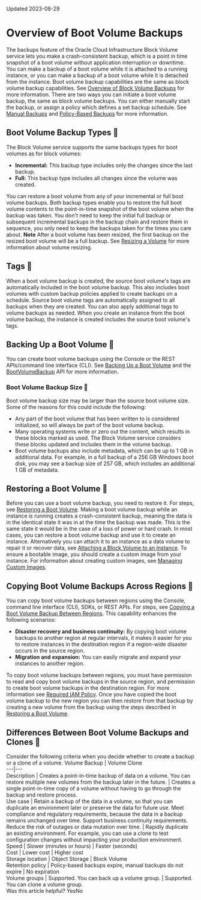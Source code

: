 Updated 2023-08-29
# Overview of Boot Volume Backups
The backups feature of the Oracle Cloud Infrastructure Block Volume service lets you make a crash-consistent backup, which is a point in time snapshot of a boot volume without application interruption or downtime. You can make a backup of a boot volume while it is attached to a running instance, or you can make a backup of a boot volume while it is detached from the instance. Boot volume backup capabilities are the same as block volume backup capabilities. See [Overview of Block Volume Backups](https://docs.oracle.com/en-us/iaas/Content/Block/Concepts/blockvolumebackups.htm#Overview_of_Block_Volume_Backups) for more information.
There are two ways you can initiate a boot volume backup, the same as block volume backups. You can either manually start the backup, or assign a policy which defines a set backup schedule. See [Manual Backups](https://docs.oracle.com/en-us/iaas/Content/Block/Concepts/blockvolumebackups.htm#manual) and [Policy-Based Backups](https://docs.oracle.com/en-us/iaas/Content/Block/Concepts/blockvolumebackups.htm#policy) for more information.
## Boot Volume Backup Types 🔗 
The Block Volume service supports the same backups types for boot volumes as for block volumes:
  * **Incremental:** This backup type includes only the changes since the last backup. 
  * **Full:** This backup type includes all changes since the volume was created. 


You can restore a boot volume from any of your incremental or full boot volume backups. Both backup types enable you to restore the full boot volume contents to the point-in-time snapshot of the boot volume when the backup was taken. You don't need to keep the initial full backup or subsequent incremental backups in the backup chain and restore them in sequence, you only need to keep the backups taken for the times you care about. 
**Note** After a boot volume has been resized, the first backup on the resized boot volume will be a full backup. See [Resizing a Volume](https://docs.oracle.com/en-us/iaas/Content/Block/Tasks/resizingavolume.htm#Resizing_a_Volume) for more information about volume resizing. 
## Tags 🔗 
When a boot volume backup is created, the source boot volume's tags are automatically included in the boot volume backup. This also includes boot volumes with custom backup policies applied to create backups on a schedule. Source boot volume tags are automatically assigned to all backups when they are created. You can also apply additional tags to volume backups as needed.
When you create an instance from the boot volume backup, the instance is created includes the source boot volume's tags.
## Backing Up a Boot Volume 🔗 
You can create boot volume backups using the Console or the REST APIs/command line interface (CLI). See [Backing Up a Boot Volume](https://docs.oracle.com/en-us/iaas/Content/Block/Tasks/backingupabootvolume.htm#Backing_Up_a_Boot_Volume) and the [BootVolumeBackup](https://docs.oracle.com/iaas/api/#/en/iaas/latest/BootVolumeBackup) API for more information. 
### Boot Volume Backup Size 🔗 
Boot volume backup size may be larger than the source boot volume size. Some of the reasons for this could include the following:
  * Any part of the boot volume that has been written to is considered initialized, so will always be part of the boot volume backup.
  * Many operating systems write or zero out the content, which results in these blocks marked as used. The Block Volume service considers these blocks updated and includes them in the volume backup. 
  * Boot volume backups also include metadata, which can be up to 1 GB in additional data. For example, in a full backup of a 256 GB Windows boot disk, you may see a backup size of 257 GB, which includes an additional 1 GB of metadata.


## Restoring a Boot Volume 🔗 
Before you can use a boot volume backup, you need to restore it. For steps, see [Restoring a Boot Volume](https://docs.oracle.com/en-us/iaas/Content/Block/Tasks/creatingbootvolume.htm#Restoring_a_Boot_Volume).
Making a boot volume backup while an instance is running creates a crash-consistent backup, meaning the data is in the identical state it was in at the time the backup was made. This is the same state it would be in the case of a loss of power or hard crash. In most cases, you can restore a boot volume backup and use it to create an instance. Alternatively you can attach it to an instance as a data volume to repair it or recover data, see [Attaching a Block Volume to an Instance](https://docs.oracle.com/en-us/iaas/Content/Block/Tasks/attachingavolume.htm#top "Attach a block volume to a compute instance to expand the available storage on the instance."). To ensure a bootable image, you should create a custom image from your instance. For information about creating custom images, see [Managing Custom Images](https://docs.oracle.com/iaas/Content/Compute/Tasks/managingcustomimages.htm).
## Copying Boot Volume Backups Across Regions 🔗 
You can copy boot volume backups between regions using the Console, command line interface (CLI), SDKs, or REST APIs. For steps, see [Copying a Boot Volume Backup Between Regions](https://docs.oracle.com/en-us/iaas/Content/Block/Tasks/copyingbootvolumebackupcrossregion.htm#Copying_a_Boot_Volume_Backup_Between_Regions). This capability enhances the following scenarios:
  * **Disaster recovery and business continuity:** By copying boot volume backups to another region at regular intervals, it makes it easier for you to restore instances in the destination region if a region-wide disaster occurs in the source region. 
  * **Migration and expansion:** You can easily migrate and expand your instances to another region. 


To copy boot volume backups between regions, you must have permission to read and copy boot volume backups in the source region, and permission to create boot volume backups in the destination region. For more information see [Required IAM Policy](https://docs.oracle.com/en-us/iaas/Content/Block/Tasks/copyingbootvolumebackupcrossregion.htm#Required).
Once you have copied the boot volume backup to the new region you can then restore from that backup by creating a new volume from the backup using the steps described in [Restoring a Boot Volume](https://docs.oracle.com/en-us/iaas/Content/Block/Tasks/creatingbootvolume.htm#Restoring_a_Boot_Volume).
## Differences Between Boot Volume Backups and Clones 🔗 
Consider the following criteria when you decide whether to create a backup or a clone of a volume.
Volume Backup | Volume Clone  
---|---  
Description | Creates a point-in-time backup of data on a volume. You can restore multiple new volumes from the backup later in the future. | Creates a single point-in-time copy of a volume without having to go through the backup and restore process.  
Use case |  Retain a backup of the data in a volume, so that you can duplicate an environment later or preserve the data for future use. Meet compliance and regulatory requirements, because the data in a backup remains unchanged over time. Support business continuity requirements. Reduce the risk of outages or data mutation over time. |  Rapidly duplicate an existing environment. For example, you can use a clone to test configuration changes without impacting your production environment.  
Speed | Slower (minutes or hours) | Faster (seconds)  
Cost | Lower cost | Higher cost  
Storage location | Object Storage  | Block Volume   
Retention policy | Policy-based backups expire, manual backups do not expire | No expiration  
Volume groups | Supported. You can back up a volume group. | Supported. You can clone a volume group.  
Was this article helpful?
YesNo

